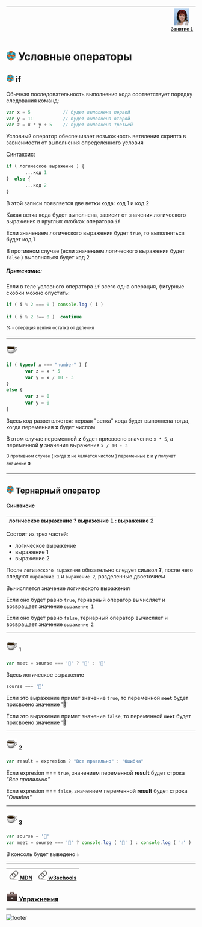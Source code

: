 [footer]: https://github.com/garevna/js-course/raw/master/images/a-level-ico.png?raw=true
[me30]: https://raw.githubusercontent.com/garevna/a-level-js-lessons/master/ico/myPhoto-30.png "Ⓒ Irina Fylyppova ( garevna ) 2019"
[me40]: https://raw.githubusercontent.com/garevna/a-level-js-lessons/master/ico/myPhoto-40.png "Ⓒ Irina Fylyppova ( garevna ) 2019"
[ico20]: https://raw.githubusercontent.com/garevna/a-level-js-lessons/master/ico/a-level-20.png
[ico25]: https://raw.githubusercontent.com/garevna/a-level-js-lessons/master/ico/a-level-25.png
[hw-30]: https://raw.githubusercontent.com/garevna/a-level-js-lessons/master/ico/briefcase-30.png
[cap-30]: https://raw.githubusercontent.com/garevna/a-level-js-lessons/master/ico/coffee-30.png
[warn-25]: https://raw.githubusercontent.com/garevna/a-level-js-lessons/master/ico/warning-25.png
[link-25]: https://raw.githubusercontent.com/garevna/a-level-js-lessons/master/ico/link-25.png
[err-20]: https://raw.githubusercontent.com/garevna/a-level-js-lessons/master/ico/no_entry-20.png
[err-25]: https://raw.githubusercontent.com/garevna/a-level-js-lessons/master/ico/no_entry-25.png
[err-30]: https://raw.githubusercontent.com/garevna/a-level-js-lessons/master/ico/no_entry-30.png


| <img width="900"/> | ![me40] <br/><sup>[Занятие&nbsp;1](../lessons/lesson-01.md)</sup> |
|-|-|

# ![ico25] Условные операторы

## ![ico20] if

Обычная последовательность выполнения кода соответствует порядку следования команд:

```javascript
var x = 5            // будет выполнена первой
var y = 11           // будет выполнена второй
var z = x * y + 5    // будет выполнена третьей
```

Условный оператор обеспечивает возможность ветвления скрипта в зависимости от выполнения определенного условия

Синтаксис:

```javascript
if ( логическое выражение ) {  
       ...код 1  
}  else {
       ...код 2
}
```

В этой записи появляется две ветки кода: код 1 и код 2

Какая ветка кода будет выполнена, зависит от значения логического выражения в круглых скобках оператора `if`

Если значением логического выражения будет `true`, то выполняться будет код 1

В противном случае (если значением логического выражения будет `false` ) выполняться будет код 2

##### Примечание:

Если в теле условного оператора  `if` всего одна операция, фигурные скобки можно опустить:

```javascript
if ( i % 2 === 0 ) console.log ( i )

if ( i % 2 !== 0 )  continue
```

<sup>**%** - операция взятия остатка от деления</sup>

_________________________________________________________________

![cap-30]

```javascript
if ( typeof x === "number" ) {
       var z = x * 5
       var y = x / 10 - 3
}
else {
       var z = 0
       var y = 0
}
```

Здесь код разветвляется: первая "ветка" кода будет выполнена тогда, когда переменная **x** будет числом

В этом случае переменной **z** будет присвоено значение `x * 5`, а переменной **y** значение выражения `x / 10 - 3`

<sup>В противном случае ( когда **x** не является числом ) переменные **z** и **y** получат значение **0**</sup>

_________________________________________________________________

## ![ico20] Тернарный оператор

#### Синтаксис

| логическое выражение ? выражение 1 : выражение 2 |
|-|

Состоит из трех частей:

* логическое выражение
* выражение 1
* выражение 2

После `логического выражения` обязательно следует символ **?**, после чего следуют `выражение 1` и `выражение 2`, разделенные двоеточием

Вычисляется значение логического выражения

Если оно будет равно `true`, тернарный оператор вычисляет и возвращает значение `выражение 1`

Если оно будет равно `false`, тернарный оператор вычисляет и возвращает значение `выражение 2`

_____________________________________________________________

#### ![cap-30] 1

```javascript
var meet = sourse === '🌴' ? '🍌' : '🍄'
```

Здесь логическое выражение

```javascript
sourse === '🌴'    
```

Если это выражение примет значение `true`, то переменной  **`meet`**  будет присвоено значение  '🍌'

Если это выражение примет значение `false`, то переменной  **`meet`**  будет присвоено значение  '🍄'

______________________________________________________________

#### ![cap-30] 2

```javascript
var result = expresion ? "Все правильно" : "Ошибка"
```

Если expresion === ```true```, значением переменной  **result**  будет строка *"Все правильно"*

Если expresion === ```false```, значением переменной  **result**  будет строка *"Ошибка"*

_________________________________________________________

#### ![cap-30] 3

```javascript
var sourse = '🐙'
var meet = sourse === '🐥' ? console.log ( '🥚' ) : console.log ( '💧' )
```
В консоль будет выведено  💧

_____________________________________________________________

| [![link-25] MDN](https://developer.mozilla.org/ru/docs/Web/JavaScript/Guide/Expressions_and_Operators) | [![link-25] w3schools](https://www.w3schools.com/js/js_if_else.asp) |
|-|-|


### [![hw-30] Упражнения](https://docs.google.com/forms/d/e/1FAIpQLSds2Q8WyrfeDSN7dZd6F3v0HspdMQG9BPrV0d3SG3mOGh2rFw/viewform)

_________________________________________________________________________

![footer]
